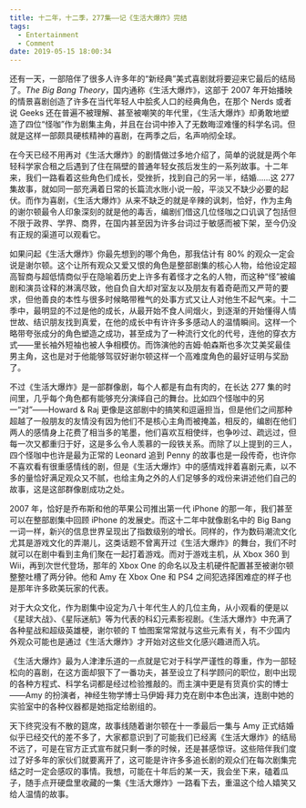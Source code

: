 ```yaml
---
title: 十二年，十二季，277集——记《生活大爆炸》完结
tags:
  - Entertainment
  - Comment
date: 2019-05-15 18:00:34
---
```



还有一天，一部陪伴了很多人许多年的“新经典”美式喜剧就将要迎来它最后的结局了。*The Big Bang Theory*，国内通称《生活大爆炸》，这部于 2007 年开始播映的情景喜剧创造了许多在当代年轻人中脍炙人口的经典角色，在那个 Nerds 或者说 Geeks 还在普遍不被理解、甚至被嘲笑的年代里，《生活大爆炸》却勇敢地塑造了四位“怪咖”作为剧集主角，并且在台词中掺入了无数晦涩难懂的科学名词。但就是这样一部颇具硬核精神的喜剧，在两季之后，名声响彻全球。

在今天已经不用再对《生活大爆炸》的剧情做过多地介绍了，简单的说就是两个年轻科学家合租之后遇到了住在隔壁的普通年轻女孩后发生的一系列故事。十二年来，我们一路看着这些角色们成长，受挫折，找到自己的另一半，结婚……这 277 集故事，就如同一部充满着日常的长篇流水账小说一般，平淡又不缺少必要的起伏。而作为喜剧，《生活大爆炸》从来不缺乏的就是辛辣的讽刺，恰好，作为主角的谢尔顿最令人印象深刻的就是他的毒舌，编剧们借这几位怪咖之口讥讽了包括但不限于政界、学界、商界，在国内甚至因为许多台词过于敏感而被下架，至今仍没有正规的渠道可以观看它。

如果问起《生活大爆炸》你最先想到的哪个角色，那我估计有 80% 的观众一定会说是谢尔顿。这个让所有观众又爱又恨的角色是整部剧集的核心人物，给他设定超高智商与超低情商似乎在隐喻着历史上许多有着怪才之名的人物，而这种“怪”被编剧和演员诠释的淋漓尽致，他自负自大却对室友以及朋友有着奇葩而又严苛的要求，但他善良的本性与很多时候略带稚气的处事方式又让人对他生不起气来。十二季中，最明显的不过是他的成长，从最开始不食人间烟火，到逐渐的开始懂得人情世故、结识朋友找到真爱，在他的成长中有许许多多感动人的温情瞬间。这样一个略带夸张成分的角色塑造之成功，甚至成为了一种流行文化的代号，连他的穿衣方式——里长袖外短袖也被人争相模仿。而饰演他的吉姆·帕森斯也多次艾美奖最佳男主角，这也是对于他能够驾驭好谢尔顿这样一个高难度角色的最好证明与奖励了。

不过《生活大爆炸》是一部群像剧，每个人都是有血有肉的，在长达 277 集的时间里，几乎每个角色都有能够充分演绎自己的舞台。比如四个怪咖中的另一“对”——Howard & Raj 更像是这部剧中的搞笑和逗逼担当，但是他们之间那种超越了一般朋友的友情没有因为他们不是核心主角而被掩盖，相反的，编剧在他们两人的感情身上花费了相当多的笔墨，他们喜欢互相使绊，也争吵过、疏远过，但每一次又都重归于好，这是多么令人羡慕的一段铁关系。而除了以上提到的三人，四个怪咖中也许是最为正常的 Leonard 追到 Penny 的故事也是一段传奇，也许你不喜欢看有很重感情线的剧，但是《生活大爆炸》中的感情戏拌着喜剧元素，以不多的量恰好满足观众又不腻，也给主角之外的人们足够多的戏份来讲述他们自己的故事，这是这部群像剧成功之处。

2007 年，恰好是乔布斯和他的苹果公司推出第一代 iPhone 的那一年，我们甚至可以在整部剧集中回顾 iPhone 的发展史。而这十二年中就像剧名中的 Big Bang 一词一样，新兴的信息世界呈现出了指数级别的增长。同样的，作为数码潮流文化尤其是游戏文化的弄潮儿，这类话题不曾离开过《生活大爆炸》的舞台，我们不时就可以在剧中看到主角们聚在一起打着游戏。而对于游戏主机，从 Xbox 360 到 Wii，再到次世代登场，那年的 Xbox One 的命名以及主机硬件配置甚至被谢尔顿整整吐槽了两分钟。他和 Amy 在 Xbox One 和 PS4 之间犯选择困难症的样子也是那年许多欧美玩家的代表。

对于大众文化，作为剧集中设定为八十年代生人的几位主角，从小观看的便是以《星球大战》、《星际迷航》等为代表的科幻元素影视剧。《生活大爆炸》中充满了各种星战和超级英雄梗，谢尔顿的 T 恤图案常常就与这些元素有关，有不少国内外观众可能也是通过《生活大爆炸》才开始对这些文化感兴趣进而入坑。

《生活大爆炸》最为人津津乐道的一点就是它对于科学严谨性的尊重，作为一部轻松向的喜剧，在这方面却狠下了一番功夫，甚至设立了科学顾问的职位，剧中出现的各种方程式、科学名词都是经过检验推敲的。而主演中更是有货真价实的博士——Amy 的扮演者，神经生物学博士马伊姆·拜力克在剧中本色出演，连剧中她的实验室中的各种仪器都是她指定给剧组的。

天下终究没有不散的筵席，故事线随着谢尔顿在十一季最后一集与 Amy 正式结婚似乎已经交代的差不多了，大家都意识到了可能我们已经离《生活大爆炸》的结局不远了，可是在官方正式宣布就只剩一季的时候，还是甚感惊讶。这些陪伴我们度过了好多年的家伙们就要离开了，这可能是许许多多追长剧的观众们在每次剧集完结之时一定会感叹的事情。我想，可能在十年后的某一天，我会坐下来，磕着瓜子，随手点开硬盘里收藏的一集《生活大爆炸》一路看下去，重温这个给人嬉笑又给人温情的故事。